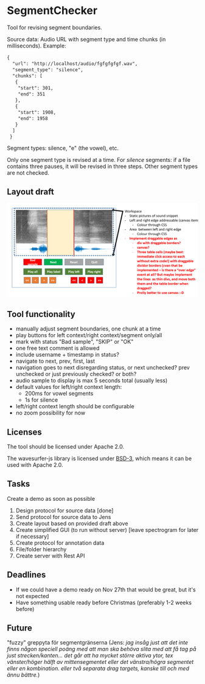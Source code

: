 
# SegmentChecker

Tool for revising segment boundaries.

Source data: Audio URL with segment type and time chunks (in milliseconds). Example:

    {
      "url": "http://localhost/audio/fgfgfgfgf.wav",
      "segment_type": "silence",
      "chunks": [
       {
        "start": 301,
        "end": 351
       },
       {
        "start": 1908,
        "end": 1958
       }
      ]
     }

Segment types: silence, "e" (the vowel), etc.

Only one segment type is revised at a time. For _silence_ segments: if a file contains three pauses, it will be revised in three steps. Other segment types are not checked.

## Layout draft

<img src="layout_draft.png">

## Tool functionality

* manually adjust segment boundaries, one chunk at a time
* play buttons for left context/right context/segment only/all
* mark with status "Bad sample", "SKIP" or "OK"
* one free text comment is allowed
* include username + timestamp in status?
* navigate to next, prev, first, last
* navigation goes to next disregarding status, or next unchecked? prev unchecked or just previously checked? or both?
* audio sample to display is max 5 seconds total (usually less)
* default values for left/right context length:
  - 200ms for vowel segments
  - 1s for silence 
* left/right context length should be configurable
* no zoom possibility for now

## Licenses
The tool should be licensed under Apache 2.0.

The wavesurfer-js library is licensed under [BSD-3](https://opensource.org/licenses/BSD-3-Clause), which means it can be used with Apache 2.0.

## Tasks
Create a demo as soon as possible

1. Design protocol for source data [done]
2. Send protocol for source data to Jens
3. Create layout based on provided draft above
4. Create simplified GUI (to run without server) [leave spectrogram for later if necessary]
5. Create protocol for annotation data
6. File/folder hierarchy
7. Create server with Rest API

## Deadlines 
* If we could have a demo ready on Nov 27th that would be great, but it's not expected
* Have something usable ready before Christmas (preferably 1-2 weeks before)

## Future
"fuzzy" greppyta för segmentgränserna (Jens: _jag insåg just att det inte finns någon speciell poäng med att man ska behöva slita med att få tag på just strecken/kanten... det går att ha mycket större aktiva ytor, tex vänster/höger hälft av mittensegmentet eller det vänstra/högra segmentet eller en kombination. eller två separata drag targets, kanske till och med ännu bättre._)

